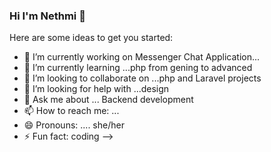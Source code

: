 ### Hi I'm Nethmi 👋


Here are some ideas to get you started:

- 🔭 I’m currently working on  Messenger Chat Application...
- 🌱 I’m currently learning ...php from  gening to advanced
- 👯 I’m looking to collaborate on ...php and  Laravel projects
- 🤔 I’m looking for help with ...design
- 💬 Ask me about ... Backend development
- 📫 How to reach me: ...
- 😄 Pronouns: .... she/her
- ⚡ Fun fact: coding
-->
